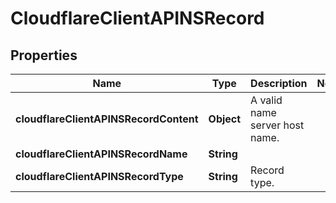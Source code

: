 # CloudflareClientAPINSRecord

## Properties
Name | Type | Description | Notes
------------ | ------------- | ------------- | -------------
**cloudflareClientAPINSRecordContent** | **Object** | A valid name server host name. | 
**cloudflareClientAPINSRecordName** | **String** |  | 
**cloudflareClientAPINSRecordType** | **String** | Record type. | 
